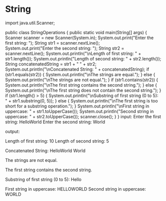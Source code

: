 # String

import java.util.Scanner;

public class StringOperations {
    public static void main(String[] args) {
        Scanner scanner = new Scanner(System.in);
        System.out.print("Enter the first string: ");
        String str1 = scanner.nextLine();       
        System.out.print("Enter the second string: ");
        String str2 = scanner.nextLine();
        System.out.println("\nLength of first string: " + str1.length());
        System.out.println("Length of second string: " + str2.length());
        String concatenatedString = str1 + " " + str2;        System.out.println("\nConcatenated String: " + concatenatedString);
        if (str1.equals(str2)) {
            System.out.println("\nThe strings are equal.");
        } else {
            System.out.println("\nThe strings are not equal.");
        }
        if (str1.contains(str2)) {
            System.out.println("\nThe first string contains the second string.");
        } else {
            System.out.println("\nThe first string does not contain the second string.");
        }
        if (str1.length() > 5) {
            System.out.println("\nSubstring of first string (0 to 5): " + str1.substring(0, 5));
        } else {
            System.out.println("\nThe first string is too short for a substring operation.");
        }
        System.out.println("\nFirst string in uppercase: " + str1.toUpperCase());
        System.out.println("Second string in uppercase: " + str2.toUpperCase());
        scanner.close();
    }
}
input:
Enter the first string: HelloWorld
Enter the second string: World

output:

Length of first string: 10
Length of second string: 5

Concatenated String: HelloWorld World

The strings are not equal.

The first string contains the second string.

Substring of first string (0 to 5): Hello

First string in uppercase: HELLOWORLD
Second string in uppercase: WORLD
 
